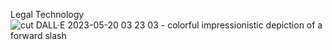 Legal Technology
![cut DALL·E 2023-05-20 03 23 03 - colorful impressionistic depiction of a forward slash](https://github.com/commonrules/.github/assets/53796824/b1c07854-1ef6-4363-8b30-99eaf4444113)
